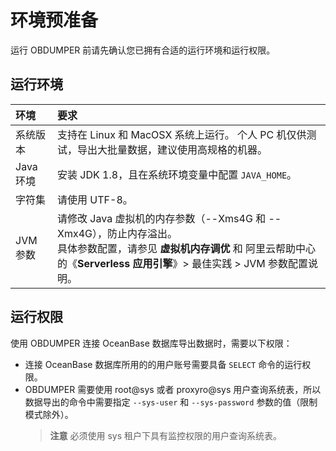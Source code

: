 环境预准备 
==========================

运行 OBDUMPER 前请先确认您已拥有合适的运行环境和运行权限。

运行环境 
-------------------------



| **环境**  |                                  **要求**                                   |
|:------------|:------------------------------------------------------------------------------|
| 系统版本    | 支持在 Linux 和 MacOSX 系统上运行。 个人 PC 机仅供测试，导出大批量数据，建议使用高规格的机器。 |
| Java 环境 | 安装  JDK 1.8，且在系统环境变量中配置 `JAVA_HOME`。                                      |
| 字符集     | 请使用 UTF-8。                                                                |
| JVM 参数  | 请修改 Java 虚拟机的内存参数（--Xms4G 和 --Xmx4G），防止内存溢出。 <br> 具体参数配置，请参见 **虚拟机内存调优** 和 阿里云帮助中心的《**Serverless 应用引擎**》> 最佳实践 > JVM 参数配置说明。|

运行权限 
-------------------------

使用 OBDUMPER 连接 OceanBase 数据库导出数据时，需要以下权限：

* 连接 OceanBase 数据库所用的的用户账号需要具备 `SELECT` 命令的运行权限。
* OBDUMPER 需要使用 root@sys 或者 proxyro@sys 用户查询系统表，所以数据导出的命令中需要指定 `--sys-user` 和 `--sys-password` 参数的值（限制模式除外）。
  > **注意**
  > 必须使用 sys 租户下具有监控权限的用户查询系统表。
